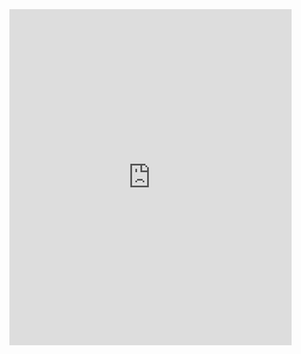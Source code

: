 <iframe src="https://drive.google.com/embeddedfolderview?id=1f2384r_etr7J2kb4TI4pcjkuqperIxVx#grid" style="width:100%; height:600px; border:0;"></iframe>
